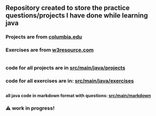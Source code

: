 ## Repository created to store the practice questions/projects I have done while learning java

### Projects are from [columbia.edu](https://bootcamp.cvn.columbia.edu/blog/java-projects-for-beginners-to-gain-skills/)
### Exercises are from [w3resource.com](https://www.w3resource.com/java-exercises)
#
### code for all projects are in [src/main/java/projects](https://github.com/PallavJain01/Java-Practice-Questions/tree/master/src/main/java/projects)
### code for all exercises are in: [src/main/java/exercises](https://github.com/PallavJain01/Java-Practice-Questions/tree/master/src/main/java/exercises)
##
#### all java code in markdown format with questions: [src/main/markdown](https://github.com/PallavJain01/Java-Practice-Questions/tree/master/src/main/markdown)

### :warning: work in progress!
